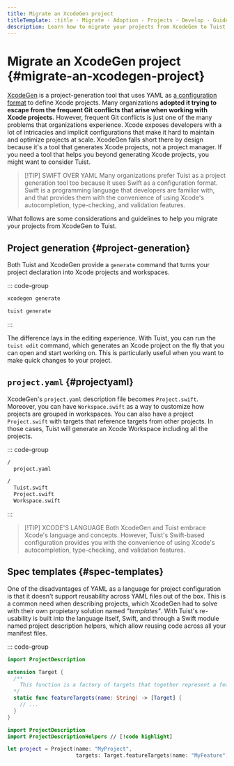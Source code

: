 ```yaml
---
title: Migrate an XcodeGen project
titleTemplate: :title · Migrate · Adoption · Projects · Develop · Guides · Tuist
description: Learn how to migrate your projects from XcodeGen to Tuist.
---
```


# Migrate an XcodeGen project {#migrate-an-xcodegen-project}

[XcodeGen](https://github.com/yonaskolb/XcodeGen) is a project-generation tool that uses YAML as [a configuration format](https://github.com/yonaskolb/XcodeGen/blob/master/Docs/ProjectSpec.md) to define Xcode projects. Many organizations **adopted it trying to escape from the frequent Git conflicts that arise when working with Xcode projects.** However, frequent Git conflicts is just one of the many problems that organizations experience. Xcode exposes developers with a lot of intricacies and implicit configurations that make it hard to maintain and optimize projects at scale. XcodeGen falls short there by design because it's a tool that generates Xcode projects, not a project manager. If you need a tool that helps you beyond generating Xcode projects, you might want to consider Tuist.

> [!TIP] SWIFT OVER YAML
> Many organizations prefer Tuist as a project generation tool too because it uses Swift as a configuration format. Swift is a programming language that developers are familiar with, and that provides them with the convenience of using Xcode's autocompletion, type-checking, and validation features.

What follows are some considerations and guidelines to help you migrate your projects from XcodeGen to Tuist.

## Project generation {#project-generation}

Both Tuist and XcodeGen provide a `generate` command that turns your project declaration into Xcode projects and workspaces.

::: code-group

```bash [XcodeGen]
xcodegen generate
```

```bash [Tuist]
tuist generate
```
:::

The difference lays in the editing experience. With Tuist, you can run the `tuist edit` command, which generates an Xcode project on the fly that you can open and start working on. This is particularly useful when you want to make quick changes to your project.

## `project.yaml` {#projectyaml}

XcodeGen's `project.yaml` description file becomes `Project.swift`. Moreover, you can have `Workspace.swift` as a way to customize how projects are grouped in workspaces. You can also have a project `Project.swift` with targets that reference targets from other projects. In those cases, Tuist will generate an Xcode Workspace including all the projects.

::: code-group

```bash [XcodeGen directory structure]
/
  project.yaml
```

```bash [Tuist directory structure]
/
  Tuist.swift
  Project.swift
  Workspace.swift
```
:::

> [!TIP] XCODE'S LANGUAGE
> Both XcodeGen and Tuist embrace Xcode's language and concepts. However, Tuist's Swift-based configuration provides you with the convenience of using Xcode's autocompletion, type-checking, and validation features.

## Spec templates {#spec-templates}

One of the disadvantages of YAML as a language for project configuration is that it doesn't support reusability across YAML files out of the box. This is a common need when describing projects, which XcodeGen had to solve with their own propietary solution named *"templates"*. With Tuist's re-usability is built into the language itself, Swift, and through a Swift module named <LocalizedLink href="/guides/develop/projects/code-sharing">project description helpers</LocalizedLink>, which allow reusing code across all your manifest files.

::: code-group
```swift [Tuist/ProjectDescriptionHelpers/Target+Features.swift]
import ProjectDescription

extension Target {
  /**
    This function is a factory of targets that together represent a feature.
  */
  static func featureTargets(name: String) -> [Target] {
    // ...
  }
}
```
```swift [Project.swift]
import ProjectDescription
import ProjectDescriptionHelpers // [!code highlight]

let project = Project(name: "MyProject",
                      targets: Target.featureTargets(name: "MyFeature")) // [!code highlight]
```

